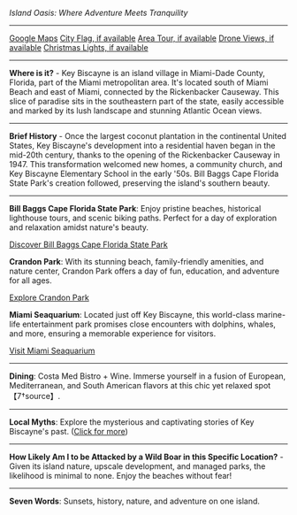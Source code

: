 *Island Oasis: Where Adventure Meets Tranquility*

---

[Google Maps](https://www.google.com/maps/place/Key+Biscayne,+FL/data=!3m1!1e3)
[City Flag, if available](https://www.google.com/search?tbm=isch&q=Key+Biscayne+Flag+Picture)
[Area Tour, if available](https://www.youtube.com/results?search_query=Key+Biscayne+4k+tour)
[Drone Views, if available](https://www.youtube.com/results?search_query=Key+Biscayne+4k+drone)
[Christmas Lights, if available](https://www.youtube.com/results?search_query=Key+Biscayne+christmas+lights)

---

**Where is it?** - Key Biscayne is an island village in Miami-Dade County, Florida, part of the Miami metropolitan area. It's located south of Miami Beach and east of Miami, connected by the Rickenbacker Causeway. This slice of paradise sits in the southeastern part of the state, easily accessible and marked by its lush landscape and stunning Atlantic Ocean views.

---

**Brief History** - Once the largest coconut plantation in the continental United States, Key Biscayne's development into a residential haven began in the mid-20th century, thanks to the opening of the Rickenbacker Causeway in 1947. This transformation welcomed new homes, a community church, and Key Biscayne Elementary School in the early '50s. Bill Baggs Cape Florida State Park's creation followed, preserving the island's southern beauty.

---

**Bill Baggs Cape Florida State Park**: Enjoy pristine beaches, historical lighthouse tours, and scenic biking paths. Perfect for a day of exploration and relaxation amidst nature's beauty.

  [Discover Bill Baggs Cape Florida State Park](https://www.youtube.com/results?search_query=Key+Biscayne+Bill+Baggs+Cape+Florida+State+Park)

**Crandon Park**: With its stunning beach, family-friendly amenities, and nature center, Crandon Park offers a day of fun, education, and adventure for all ages.

  [Explore Crandon Park](https://www.youtube.com/results?search_query=Key+Biscayne+Crandon+Park)

**Miami Seaquarium**: Located just off Key Biscayne, this world-class marine-life entertainment park promises close encounters with dolphins, whales, and more, ensuring a memorable experience for visitors.

  [Visit Miami Seaquarium](https://www.youtube.com/results?search_query=Key+Biscayne+Miami+Seaquarium)

---

**Dining**: Costa Med Bistro + Wine. Immerse yourself in a fusion of European, Mediterranean, and South American flavors at this chic yet relaxed spot【7†source】.

---

**Local Myths**: Explore the mysterious and captivating stories of Key Biscayne's past. ([Click for more](https://www.google.com/search?q=Key+Biscayne+local+myths))

---

**How Likely Am I to be Attacked by a Wild Boar in this Specific Location?** - Given its island nature, upscale development, and managed parks, the likelihood is minimal to none. Enjoy the beaches without fear!

---

**Seven Words**: Sunsets, history, nature, and adventure on one island.